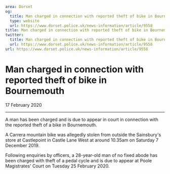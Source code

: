 ```yaml
area: Dorset
og:
  title: Man charged in connection with reported theft of bike in Bournemouth
  type: website
  url: https://www.dorset.police.uk/news-information/article/9558
title: Man charged in connection with reported theft of bike in Bournemouth |
twitter:
  title: Man charged in connection with reported theft of bike in Bournemouth
  url: https://www.dorset.police.uk/news-information/article/9558
url: https://www.dorset.police.uk/news-information/article/9558
```

# Man charged in connection with reported theft of bike in Bournemouth

17 February 2020

* * *

A man has been charged and is due to appear in court in connection with the reported theft of a bike in Bournemouth.

A Carrera mountain bike was allegedly stolen from outside the Sainsbury's store at Castlepoint in Castle Lane West at around 10.35am on Saturday 7 December 2019.

Following enquiries by officers, a 28-year-old man of no fixed abode has been charged with theft of a pedal cycle and is due to appear at Poole Magistrates' Court on Tuesday 25 February 2020.
